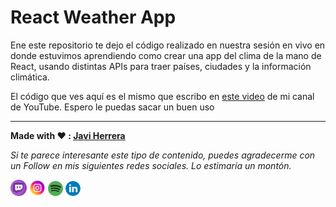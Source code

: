 # React Weather App

Ene este repositorio te dejo el código realizado en nuestra sesión en vivo en donde estuvimos aprendiendo como crear una app del clima de la mano de React, usando distintas APIs para traer países, ciudades y la información climática.

El código que ves aquí es el mismo que escribo en [este video](https://www.youtube.com/c/TheFullstackDevs/) de mi canal de YouTube. Espero le puedas sacar un buen uso

---

**Made with ❤️ : [Javi Herrera](https://javier-herrera.com)**

_Si te parece interesante este tipo de contenido, puedes agradecerme con un Follow en mis siguientes redes sociales. Lo estimaría un montón._

[<img src="./docs/icon-twitch.png" alt="icon twitch" width="26"/>](https://www.twitch.tv/thefullstackdevs)
[<img src="./docs/icon-instagram.png" alt="icon instagram" width="26"/>](https://www.instagram.com/thefullstackdevs)
[![icon spotify](./docs/icon-spotify.png)](https://open.spotify.com/show/3J2dLuBSfzt9VVnEF8q18a)
[![icon linkedin](./docs/icon-linkedin.png)](https://www.linkedin.com/in/javier-herrera-fullstack-developer/)
